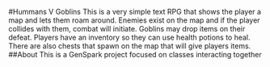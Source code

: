 #Hummans V Goblins
This is a very simple text RPG that shows the player a map and lets them roam around. Enemies exist on the map and if the player collides with them, combat will initiate. Goblins may drop items on their defeat. Players have an inventory so they can use health potions to heal. There are also chests that spawn on the map that will give players items.
##About
This is a GenSpark project focused on classes interacting together
